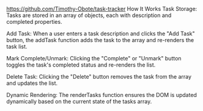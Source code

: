 https://github.com/Timothy-Obote/task-tracker
How It Works
Task Storage:
Tasks are stored in an array of objects, each with description and completed properties.

Add Task:
When a user enters a task description and clicks the "Add Task" button, the addTask function adds the task to the array and re-renders the task list.

Mark Complete/Unmark:
Clicking the "Complete" or "Unmark" button toggles the task's completed status and re-renders the list.

Delete Task:
Clicking the "Delete" button removes the task from the array and updates the list.

Dynamic Rendering:
The renderTasks function ensures the DOM is updated dynamically based on the current state of the tasks array.
